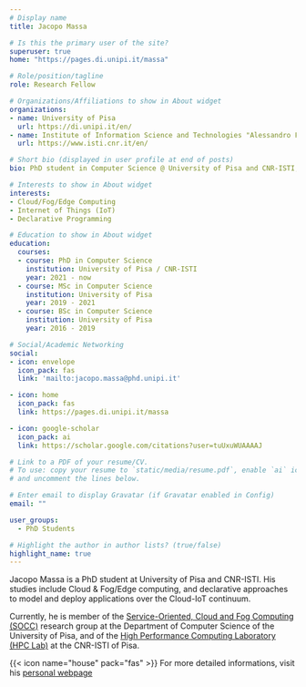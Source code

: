 ```yaml
---
# Display name
title: Jacopo Massa

# Is this the primary user of the site?
superuser: true
home: "https://pages.di.unipi.it/massa"

# Role/position/tagline
role: Research Fellow

# Organizations/Affiliations to show in About widget
organizations:
- name: University of Pisa
  url: https://di.unipi.it/en/
- name: Institute of Information Science and Technologies "Alessandro Faedo" - ISTI
  url: https://www.isti.cnr.it/en/

# Short bio (displayed in user profile at end of posts)
bio: PhD student in Computer Science @ University of Pisa and CNR-ISTI, Italy.

# Interests to show in About widget
interests:
- Cloud/Fog/Edge Computing
- Internet of Things (IoT)
- Declarative Programming

# Education to show in About widget
education:
  courses:
  - course: PhD in Computer Science
    institution: University of Pisa / CNR-ISTI
    year: 2021 - now
  - course: MSc in Computer Science
    institution: University of Pisa
    year: 2019 - 2021
  - course: BSc in Computer Science
    institution: University of Pisa
    year: 2016 - 2019

# Social/Academic Networking
social:
- icon: envelope
  icon_pack: fas
  link: 'mailto:jacopo.massa@phd.unipi.it'

- icon: home
  icon_pack: fas
  link: https://pages.di.unipi.it/massa

- icon: google-scholar
  icon_pack: ai
  link: https://scholar.google.com/citations?user=tuUxuWUAAAAJ

# Link to a PDF of your resume/CV.
# To use: copy your resume to `static/media/resume.pdf`, enable `ai` icons in `params.toml`, 
# and uncomment the lines below.

# Enter email to display Gravatar (if Gravatar enabled in Config)
email: ""

user_groups:
  - PhD Students

# Highlight the author in author lists? (true/false)
highlight_name: true
---
```


Jacopo Massa is a PhD student at University of Pisa and CNR-ISTI. His studies include Cloud & Fog/Edge computing, and declarative approaches to model and deploy applications over the Cloud-IoT continuum. 

Currently, he is member of the [Service-Oriented, Cloud and Fog Computing (SOCC)](https://di-unipi-socc.github.io) research group at the Department of Computer Science of the University of Pisa, and of the [High Performance Computing Laboratory (HPC Lab)](http://hpc.isti.cnr.it) at the CNR-ISTI of Pisa.

{{< icon name="house" pack="fas" >}} For more detailed informations, visit his [personal webpage](https://pages.di.unipi.it/massa)
